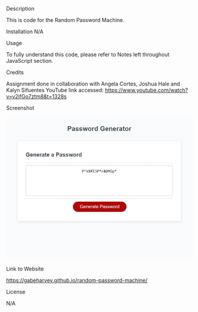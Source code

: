 Description

This is code for the Random Password Machine.

Installation
N/A

Usage

To fully understand this code, please refer to Notes left throughout JavaScript section. 

Credits

Assignment done in collaboration with Angela Cortes, Joshua Hale and Kalyn Sifuentes
YouTube link accessed: https://www.youtube.com/watch?v=v2jfGo7ztm8&t=1328s

Screenshot

![Alt text](image.png)

Link to Website

https://gabeharvey.github.io/random-password-machine/

License

N/A